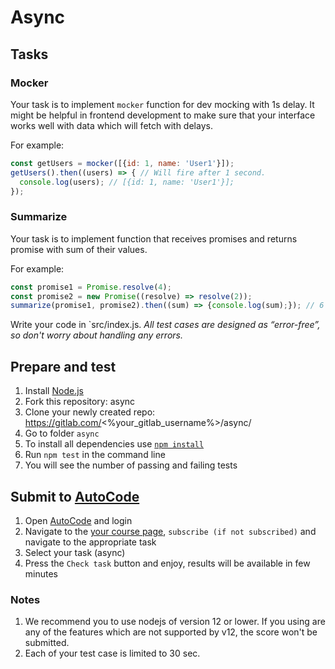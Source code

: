 # Async

## Tasks

### Mocker
Your task is to implement `mocker` function for dev mocking with 1s delay.
It might be helpful in frontend development to make sure that your interface works well with data which will fetch with delays.

For example:
```js
const getUsers = mocker([{id: 1, name: 'User1'}]);
getUsers().then((users) => { // Will fire after 1 second.
  console.log(users); // [{id: 1, name: 'User1'}];
});
```

### Summarize
Your task is to implement function that receives promises and returns promise with sum of their values.

For example:
```js
const promise1 = Promise.resolve(4);
const promise2 = new Promise((resolve) => resolve(2));
summarize(promise1, promise2).then((sum) => {console.log(sum);}); // 6
```

Write your code in `src/index.js.
*All test cases are designed as “error-free”, so don't worry about handling any errors.*

## Prepare and test
1. Install [Node.js](https://nodejs.org/en/download/)   
2. Fork this repository: async
3. Clone your newly created repo: https://gitlab.com/<%your_gitlab_username%>/async/  
4. Go to folder `async`  
5. To install all dependencies use [`npm install`](https://docs.npmjs.com/cli/install)  
6. Run `npm test` in the command line  
7. You will see the number of passing and failing tests

## Submit to [AutoCode](https://autocode.lab.epam.com/)
1. Open [AutoCode](https://autocode.lab.epam.com/) and login
2. Navigate to the [your course page](https://autocode.lab.epam.com/student/group/80), `subscribe (if not subscribed)` and navigate to the appropriate task 
3. Select your task (async)
4. Press the `Check task` button and enjoy, results will be available in few minutes

### Notes
1. We recommend you to use nodejs of version 12 or lower. If you using are any of the features which are not supported by v12, the score won't be submitted.
2. Each of your test case is limited to 30 sec.
